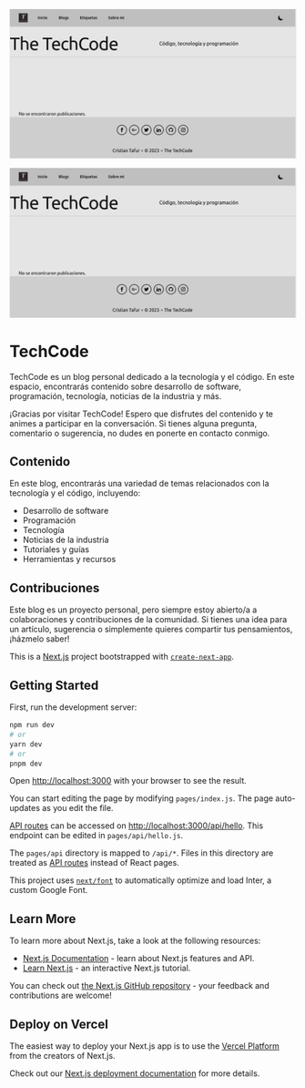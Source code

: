 ![techcode-banner](/public/static/images/ThecCode.png)

<img src="/public/static/images/ThecCode.png" alt="techcode-banner">

# TechCode

TechCode es un blog personal dedicado a la tecnología y el código. En este espacio, encontrarás contenido sobre desarrollo de software, programación, tecnología, noticias de la industria y más.

¡Gracias por visitar TechCode! Espero que disfrutes del contenido y te animes a participar en la conversación. Si tienes alguna pregunta, comentario o sugerencia, no dudes en ponerte en contacto conmigo.

## Contenido

En este blog, encontrarás una variedad de temas relacionados con la tecnología y el código, incluyendo:

<ul>
<li>Desarrollo de software</li>
<li>Programación</li>
<li>Tecnología</li>
<li>Noticias de la industria</li>
<li>Tutoriales y guías</li>
<li>Herramientas y recursos</li>
</ul>

## Contribuciones

Este blog es un proyecto personal, pero siempre estoy abierto/a a colaboraciones y contribuciones de la comunidad. Si tienes una idea para un artículo, sugerencia o simplemente quieres compartir tus pensamientos, ¡házmelo saber!

This is a [Next.js](https://nextjs.org/) project bootstrapped with [`create-next-app`](https://github.com/vercel/next.js/tree/canary/packages/create-next-app).

## Getting Started

First, run the development server:

```bash
npm run dev
# or
yarn dev
# or
pnpm dev
```

Open [http://localhost:3000](http://localhost:3000) with your browser to see the result.

You can start editing the page by modifying `pages/index.js`. The page auto-updates as you edit the file.

[API routes](https://nextjs.org/docs/api-routes/introduction) can be accessed on [http://localhost:3000/api/hello](http://localhost:3000/api/hello). This endpoint can be edited in `pages/api/hello.js`.

The `pages/api` directory is mapped to `/api/*`. Files in this directory are treated as [API routes](https://nextjs.org/docs/api-routes/introduction) instead of React pages.

This project uses [`next/font`](https://nextjs.org/docs/basic-features/font-optimization) to automatically optimize and load Inter, a custom Google Font.

## Learn More

To learn more about Next.js, take a look at the following resources:

- [Next.js Documentation](https://nextjs.org/docs) - learn about Next.js features and API.
- [Learn Next.js](https://nextjs.org/learn) - an interactive Next.js tutorial.

You can check out [the Next.js GitHub repository](https://github.com/vercel/next.js/) - your feedback and contributions are welcome!

## Deploy on Vercel

The easiest way to deploy your Next.js app is to use the [Vercel Platform](https://vercel.com/new?utm_medium=default-template&filter=next.js&utm_source=create-next-app&utm_campaign=create-next-app-readme) from the creators of Next.js.

Check out our [Next.js deployment documentation](https://nextjs.org/docs/deployment) for more details.
